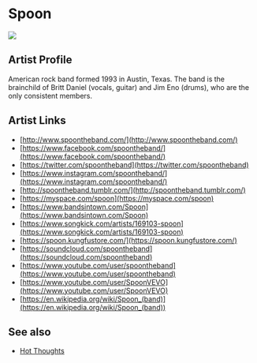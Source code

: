 # Spoon

![](../../asssets/artists/Spoon.png)

## Artist Profile

American rock band formed 1993 in Austin, Texas. The band is the brainchild of Britt Daniel (vocals, guitar) and Jim Eno (drums), who are the only consistent members.

## Artist Links

- [http://www.spoontheband.com/](http://www.spoontheband.com/)
- [https://www.facebook.com/spoontheband/](https://www.facebook.com/spoontheband/)
- [https://twitter.com/spoontheband](https://twitter.com/spoontheband)
- [https://www.instagram.com/spoontheband/](https://www.instagram.com/spoontheband/)
- [http://spoontheband.tumblr.com/](http://spoontheband.tumblr.com/)
- [https://myspace.com/spoon](https://myspace.com/spoon)
- [https://www.bandsintown.com/Spoon](https://www.bandsintown.com/Spoon)
- [https://www.songkick.com/artists/169103-spoon](https://www.songkick.com/artists/169103-spoon)
- [https://spoon.kungfustore.com/](https://spoon.kungfustore.com/)
- [https://soundcloud.com/spoontheband](https://soundcloud.com/spoontheband)
- [https://www.youtube.com/user/spoontheband](https://www.youtube.com/user/spoontheband)
- [https://www.youtube.com/user/SpoonVEVO](https://www.youtube.com/user/SpoonVEVO)
- [https://en.wikipedia.org/wiki/Spoon_(band)](https://en.wikipedia.org/wiki/Spoon_(band))


## See also

- [Hot Thoughts](Spoon-Hot_Thoughts.md)
